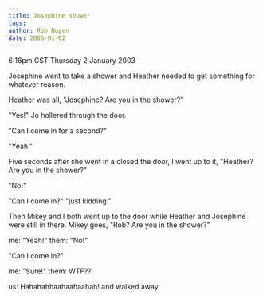 ```yaml
---
title: Josephine shower
tags: 
author: Rob Nugen
date: 2003-01-02
---
```


<p class=date>6:16pm CST Thursday 2 January 2003</p>

<p>Josephine went to take a shower and Heather needed to get something
for whatever reason.</p>

<p>Heather was all, "Josephine?  Are you in the shower?"</p>

<p>"Yes!" Jo hollered through the door.</p>

<p>"Can I come in for a second?"</p>

<p>"Yeah."</p>

<p>Five seconds after she went in a closed the door, I went up to it,
"Heather?  Are you in the shower?"</p>

<p>"No!"</p>

<p>"Can I come in?"   "just kidding."</p>

<p>Then Mikey and I both went up to the door while Heather and
Josephine were still in there.  Mikey goes, "Rob?  Are you in the
shower?"</p>

<p>me: "Yeah!"  them: "No!"</p>

<p>"Can I come in?"</p>

<p>me: "Sure!"  them: WTF??</p>

<p>us: Hahahahhaahaahaahah! and walked away.</p>

